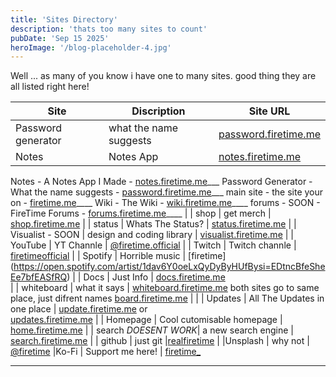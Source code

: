 ```yaml
---
title: 'Sites Directory'
description: 'thats too many sites to count'
pubDate: 'Sep 15 2025'
heroImage: '/blog-placeholder-4.jpg'
---
```


Well ... as many of you know i have one to many sites. good thing they are all listed right here!


|Site|Discription|Site URL|
| --------- | -------- | ------ |
|Password generator|what the name suggests|[password.firetime.me](https://password.firetime.me)|
|Notes|Notes App|[notes.firetime.me](https://notes.firetime)|


Notes - A Notes App I Made - [notes.firetime.me](https://notes.firetime)___
Password Generator - What the name suggests - [password.firetime.me](https://password.firetime.me)___
main site - the site your on - [firetime.me](https://firetime.me)____
Wiki - The Wiki - [wiki.firetime.me](https://wiki.firetime.me)____
forums - SOON - FireTime Forums - [forums.firetime.me](https://forums.firetime.me)____
|
| shop               | get merch                   | [shop.firetime.me](https://shop.firetime.me)
|
| status             | Whats The Status?           | [status.firetime.me](https://status.firetime.me)
|
| Visualist - SOON   | design and coding library   | [visualist.firetime.me](https://visualist.firetime.me)
|
| YouTube            | YT Channle                  | [@firetime.official](https://youtube.com/@firetime.official)
|
| Twitch             | Twitch channle              | [firetimeofficial](https://twitch.tv/firetimeofficial)
|
| Spotify            | Horrible music              | [firetime]
(https://open.spotify.com/artist/1dav6Y0oeLxQyDyByHUfBysi=EDtncBfeSheEe7bfEASfRQ)
|
| Docs               | Just Info                   | [docs.firetime.me](https://docs.firetime.me)                             
|
| whiteboard         | what it says                | [whiteboard.firetime.me](https://whiteboard.firetime.me) both sites go 
to same place, just difrent names [board.firetime.me](https://board.firetime.me) |
|
| Updates            | All The Updates in one place | [update.firetime.me](https://update.firetime.me) or  
[updates.firetime.me](https://updates.firetime.me)
|
|  Homepage          |  Cool cutomisable homepage   | [home.firetime.me](https://home.firetime.me)
|
| search  *DOESENT WORK*| a new search engine       | [search.firetime.me](https://search.firetime.me)
|
| github             |         just git             |[realfiretime](https://github.com/realfiretime)
|
|Unsplash            | why not                      | [@firetime](https://unsplash.com/@firetime)
|Ko-Fi               | Support me here!             | [firetime_](https://ko-fi.com/firetime_)

---
